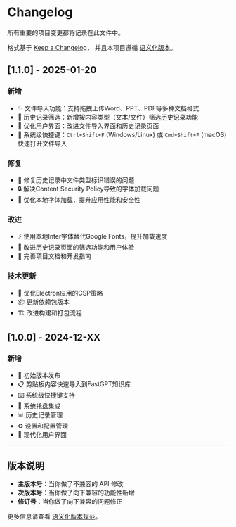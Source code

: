 # Changelog

所有重要的项目变更都将记录在此文件中。

格式基于 [Keep a Changelog](https://keepachangelog.com/zh-CN/1.0.0/)，
并且本项目遵循 [语义化版本](https://semver.org/lang/zh-CN/)。

## [1.1.0] - 2025-01-20

### 新增
- ✨ 文件导入功能：支持拖拽上传Word、PPT、PDF等多种文档格式
- 🎯 历史记录筛选：新增按内容类型（文本/文件）筛选历史记录功能
- 🎨 优化用户界面：改进文件导入界面和历史记录页面
- 🔧 系统级快捷键：`Ctrl+Shift+F` (Windows/Linux) 或 `Cmd+Shift+F` (macOS) 快速打开文件导入

### 修复
- 🐛 修复历史记录中文件类型标识错误的问题
- 🔒 解决Content Security Policy导致的字体加载问题
- 📱 优化本地字体加载，提升应用性能和安全性

### 改进
- ⚡ 使用本地Inter字体替代Google Fonts，提升加载速度
- 🎨 改进历史记录页面的筛选功能和用户体验
- 📝 完善项目文档和开发指南

### 技术更新
- 🔧 优化Electron应用的CSP策略
- 📦 更新依赖包版本
- 🏗️ 改进构建和打包流程

## [1.0.0] - 2024-12-XX

### 新增
- 🚀 初始版本发布
- 📋 剪贴板内容快速导入到FastGPT知识库
- ⌨️ 系统级快捷键支持
- 🎯 系统托盘集成
- 📊 历史记录管理
- ⚙️ 设置和配置管理
- 🎨 现代化用户界面

---

## 版本说明

- **主版本号**：当你做了不兼容的 API 修改
- **次版本号**：当你做了向下兼容的功能性新增
- **修订号**：当你做了向下兼容的问题修正

更多信息请查看 [语义化版本规范](https://semver.org/lang/zh-CN/)。